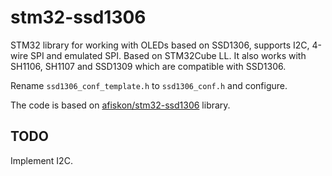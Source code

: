 # stm32-ssd1306

STM32 library for working with OLEDs based on SSD1306, supports I2C, 4-wire SPI and emulated SPI.
Based on STM32Cube LL.
It also works with SH1106, SH1107 and SSD1309 which are compatible with SSD1306.

Rename `ssd1306_conf_template.h` to `ssd1306_conf.h` and configure.

The code is based on
[afiskon/stm32-ssd1306](https://github.com/afiskon/stm32-ssd1306) library.

## TODO

Implement I2C.

